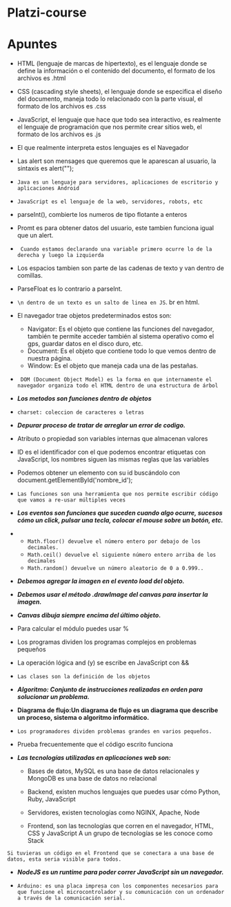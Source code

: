 # Platzi-course
# Apuntes

* HTML (lenguaje de marcas de hipertexto), es el lenguaje donde se define la información o el contenido del documento, el formato de los archivos es .html

* CSS (cascading style sheets), el lenguaje donde se especifica el diseño del documento, maneja todo lo relacionado con la parte visual, el formato de los archivos es .css

* JavaScript, el lenguaje que hace que todo sea interactivo, es realmente el lenguaje de programación que nos permite crear sitios web, el formato de los archivos es .js

* El que realmente interpreta estos lenguajes es el Navegador 

* Las alert son mensages que queremos que le aparescan al usuario, la sintaxis es alert(""); 
 
 * ```Java es un lenguaje para servidores, aplicaciones de escritorio y aplicaciones Android ```

 * ```JavaScript es el lenguaje de la web, servidores, robots, etc```

* parseInt(), combierte los numeros de tipo flotante a enteros 

* Promt es para obtener datos del usuario, este tambien funciona igual que un alert.

* ``` Cuando estamos declarando una variable primero ocurre lo de la derecha y luego la izquierda```

* Los espacios tambien son parte de las cadenas de texto y van dentro de comillas.

* ParseFloat es lo contrario a parseInt.

* ```\n dentro de un texto es un salto de linea en JS```. br en html.

* El navegador trae objetos predeterminados estos son:

    * Navigator: Es el objeto que contiene las funciones del navegador, también te permite acceder también al sistema operativo como el gps, guardar datos en el disco duro, etc.
    * Document: Es el objeto que contiene todo lo que vemos dentro de nuestra página.
    * Window: Es el objeto que maneja cada una de las pestañas.

* ``` DOM (Document Object Model) es la forma en que internamente el navegador organiza todo el HTML dentro de una estructura de árbol``` 

* ***Los metodos son funciones dentro de objetos*** 

* ```charset: coleccion de caracteres o letras```

* ***Depurar proceso de tratar de arreglar un error de codigo.***

* Atributo o propiedad son variables internas que almacenan valores
 
* ID es el identificador con el que podemos encontrar etiquetas con JavaScript, los nombres siguen las mismas reglas que las variables

* Podemos obtener un elemento con su id buscándolo con document.getElementById('nombre_id');

* ```Las funciones son una herramienta que nos permite escribir código que vamos a re-usar múltiples veces```

* ***Los eventos son funciones que suceden cuando algo ocurre,  sucesos cómo un click, pulsar una tecla, colocar el mouse sobre un botón, etc.***

* 
   * ```Math.floor() devuelve el número entero por debajo de los decimales.  ```  
   * ``` Math.ceil() devuelve el siguiente número entero arriba de los decimales  ```  
   * ``` Math.random() devuelve un número aleatorio de 0 a 0.999.. ```

*   ***Debemos agregar la imagen en el evento load del objeto.***
*   ***Debemos usar el método .drawImage del canvas para insertar la imagen.***
*   ***Canvas dibuja siempre encima del último objeto.***

*  Para calcular el módulo puedes usar %
 
*  Los programas dividen los programas complejos en problemas pequeños

*  La operación lógica and (y) se escribe en JavaScript con &&

* ```Las clases son la definición de los objetos```

* ***Algoritmo: Conjunto de instrucciones realizadas en orden para solucionar un problema.***

 * **Diagrama de flujo:Un diagrama de flujo es un diagrama que describe un proceso, sistema o algoritmo informático.**

* ```Los programadores dividen problemas grandes en varios pequeños.```

*  Prueba frecuentemente que el código escrito funciona

* ***Las tecnologías utilizadas en aplicaciones web son:***

    * Bases de datos, MySQL es una base de datos relacionales y MongoDB es una base de datos no relacional

    * Backend, existen muchos lenguajes que puedes usar cómo Python, Ruby, JavaScript

    * Servidores, existen tecnologías como NGINX, Apache, Node

    * Frontend, son las tecnologías que corren en el navegador, HTML, CSS y JavaScript A un grupo de tecnologías se les conoce como Stack

```Si tuvieras un código en el Frontend que se conectara a una base de datos, esta seria visible para todos.```
 
 * ***NodeJS es un runtime para poder correr JavaScript sin un navegador.***

 * ```Arduino: es una placa impresa con los componentes necesarios para que funcione el microcontrolador y su comunicación con un ordenador a través de la comunicación serial.```